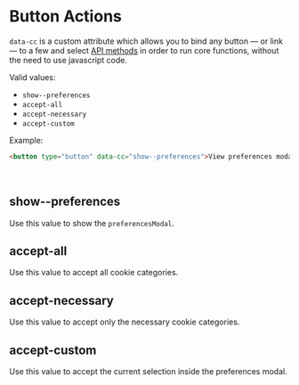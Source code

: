 # Button Actions

`data-cc` is a custom attribute which allows you to bind any button — or link  — to a few and select [API methods](/advanced/api-reference.html) in order to run core functions, without the need to use javascript code.

Valid values:
- `show--preferences`
- `accept-all`
- `accept-necessary`
- `accept-custom`

Example:
```html
<button type="button" data-cc="show--preferences">View preferences modal</button>
```
<br>

## show--preferences
Use this value to show the `preferencesModal`.

## accept-all
Use this value to accept all cookie categories.

## accept-necessary
Use this value to accept only the necessary cookie categories.

## accept-custom
Use this value to accept the current selection inside the preferences modal.